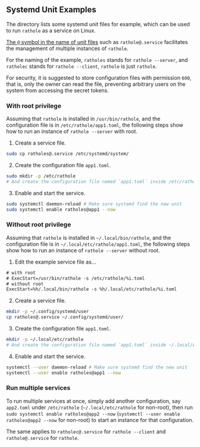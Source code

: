 ## Systemd Unit Examples

The directory lists some systemd unit files for example, which can be used to run `rathole` as a service on Linux.

[The `@` symbol in the name of unit files](https://superuser.com/questions/393423/the-symbol-and-systemctl-and-vsftpd) such as
`rathole@.service` facilitates the management of multiple instances of `rathole`.

For the naming of the example, `ratholes` stands for `rathole --server`, and `ratholec` stands for `rathole --client`, `rathole` is just `rathole`.

For security, it is suggested to store configuration files with permission `600`, that is, only the owner can read the file, preventing arbitrary users on the system from accessing the secret tokens.

### With root privilege

Assuming that `rathole` is installed in `/usr/bin/rathole`, and the configuration file is in `/etc/rathole/app1.toml`, the following steps show how to run an instance of `rathole --server` with root.

1. Create a service file.

```bash
sudo cp ratholes@.service /etc/systemd/system/
```

2. Create the configuration file `app1.toml`.

```bash
sudo mkdir -p /etc/rathole
# And create the configuration file named `app1.toml` inside /etc/rathole
```

3. Enable and start the service.

```bash
sudo systemctl daemon-reload # Make sure systemd find the new unit
sudo systemctl enable ratholes@app1 --now
```

### Without root privilege

Assuming that `rathole` is installed in `~/.local/bin/rathole`, and the configuration file is in `~/.local/etc/rathole/app1.toml`, the following steps show how to run an instance of `rathole --server` without root.

1. Edit the example service file as...

```txt
# with root
# ExecStart=/usr/bin/rathole -s /etc/rathole/%i.toml
# without root
ExecStart=%h/.local/bin/rathole -s %h/.local/etc/rathole/%i.toml
```

2. Create a service file.

```bash
mkdir -p ~/.config/systemd/user
cp ratholes@.service ~/.config/systemd/user/
```

3. Create the configuration file `app1.toml`.

```bash
mkdir -p ~/.local/etc/rathole
# And create the configuration file named `app1.toml` inside ~/.local/etc/rathole
```

4. Enable and start the service.

```bash
systemctl --user daemon-reload # Make sure systemd find the new unit
systemctl --user enable ratholes@app1 --now
```

### Run multiple services

To run multiple services at once, simply add another configuration, say `app2.toml` under `/etc/rathole` (`~/.local/etc/rathole` for non-root), then run `sudo systemctl enable ratholes@app2 --now` (`systemctl --user enable ratholes@app2 --now` for non-root) to start an instance for that configuration.

The same applies to `ratholec@.service` for `rathole --client` and `rathole@.service` for `rathole`.
